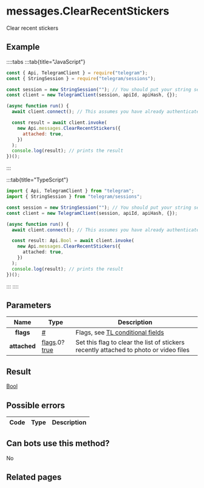 # messages.ClearRecentStickers

Clear recent stickers

## Example

::::tabs
:::tab{title="JavaScript"}

```js
const { Api, TelegramClient } = require("telegram");
const { StringSession } = require("telegram/sessions");

const session = new StringSession(""); // You should put your string session here
const client = new TelegramClient(session, apiId, apiHash, {});

(async function run() {
  await client.connect(); // This assumes you have already authenticated with .start()

  const result = await client.invoke(
    new Api.messages.ClearRecentStickers({
      attached: true,
    })
  );
  console.log(result); // prints the result
})();
```

:::

:::tab{title="TypeScript"}

```ts
import { Api, TelegramClient } from "telegram";
import { StringSession } from "telegram/sessions";

const session = new StringSession(""); // You should put your string session here
const client = new TelegramClient(session, apiId, apiHash, {});

(async function run() {
  await client.connect(); // This assumes you have already authenticated with .start()

  const result: Api.Bool = await client.invoke(
    new Api.messages.ClearRecentStickers({
      attached: true,
    })
  );
  console.log(result); // prints the result
})();
```

:::
::::

## Parameters

|     Name     | Type                                                                                                                              | Description                                                                                             |
| :----------: | --------------------------------------------------------------------------------------------------------------------------------- | ------------------------------------------------------------------------------------------------------- |
|  **flags**   | [#](https://core.telegram.org/type/%23)                                                                                           | Flags, see [TL conditional fields](https://core.telegram.org/mtproto/TL-combinators#conditional-fields) |
| **attached** | [flags](https://core.telegram.org/mtproto/TL-combinators#conditional-fields).0?[true](https://core.telegram.org/constructor/true) | Set this flag to clear the list of stickers recently attached to photo or video files                   |

## Result

[Bool](https://core.telegram.org/type/Bool)

## Possible errors

| Code | Type | Description |
| :--: | ---- | ----------- |

## Can bots use this method?

No

## Related pages
